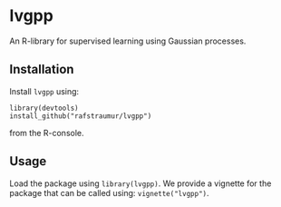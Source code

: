 lvgpp
======

An R-library for supervised learning using Gaussian processes.

## Installation
 
Install `lvgpp` using:
```{r}
library(devtools)
install_github("rafstraumur/lvgpp") 
```
from the R-console.

## Usage

Load the package using `library(lvgpp)`. We provide a vignette for the package that can be called using: `vignette("lvgpp")`.
